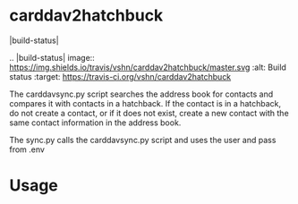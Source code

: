 carddav2hatchbuck
=================

|build-status|
 
.. |build-status| image:: https://img.shields.io/travis/vshn/carddav2hatchbuck/master.svg
   :alt: Build status
   :target: https://travis-ci.org/vshn/carddav2hatchbuck
   
The carddavsync.py script searches the address book for contacts and compares it with contacts in a hatchback.
If the contact is in a hatchback, do not create a contact, or if it does not exist,
create a new contact with the same contact information in the address book.

The sync.py calls the carddavsync.py script and uses the user and pass from .env

Usage
=====
